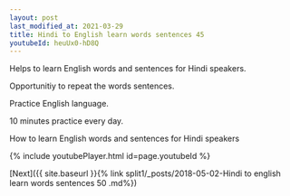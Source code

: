 ```yaml
---
layout: post
last_modified_at: 2021-03-29
title: Hindi to English learn words sentences 45 
youtubeId: heuUx0-hD8Q
---
```

 
 
Helps to learn English words and sentences for Hindi speakers.

Opportunitiy to repeat the words sentences. 

Practice English language. 
 
10 minutes practice every day. 
 
How to learn English words and sentences for Hindi speakers 
 
{% include youtubePlayer.html id=page.youtubeId %}
 
 
[Next]({{ site.baseurl }}{% link  split1/_posts/2018-05-02-Hindi to english learn words sentences 50 .md%})
 

